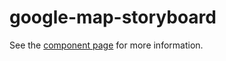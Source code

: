 google-map-storyboard
=====================

See the [component page](http://googlemaps.github.io/google-map-storyboard) for more information.
